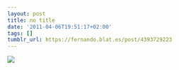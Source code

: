 ```yaml
---
layout: post
title: no title
date: '2011-04-06T19:51:17+02:00'
tags: []
tumblr_url: https://fernando.blat.es/post/4393729223
---
```

 ![](/tumblr_files/tumblr_lj8s9g1Eyz1qz4y16o1_1280.jpg)  

